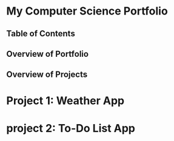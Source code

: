 # My Computer Science Portfolio

## Table of Contents

## Overview of Portfolio

## Overview of Projects

# Project 1: Weather App

# project 2: To-Do List App
